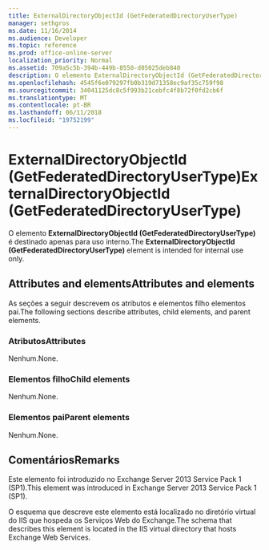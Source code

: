 ```yaml
---
title: ExternalDirectoryObjectId (GetFederatedDirectoryUserType)
manager: sethgros
ms.date: 11/16/2014
ms.audience: Developer
ms.topic: reference
ms.prod: office-online-server
localization_priority: Normal
ms.assetid: 709a5c5b-394b-449b-8550-d05025deb840
description: O elemento ExternalDirectoryObjectId (GetFederatedDirectoryUserType) é destinado apenas para uso interno.
ms.openlocfilehash: 4545f6e079297fb0b319d71358ec9af35c759f98
ms.sourcegitcommit: 34041125dc8c5f993b21cebfc4f8b72f0fd2cb6f
ms.translationtype: MT
ms.contentlocale: pt-BR
ms.lasthandoff: 06/11/2018
ms.locfileid: "19752199"
---
```

# <a name="externaldirectoryobjectid-getfederateddirectoryusertype"></a><span data-ttu-id="a3987-103">ExternalDirectoryObjectId (GetFederatedDirectoryUserType)</span><span class="sxs-lookup"><span data-stu-id="a3987-103">ExternalDirectoryObjectId (GetFederatedDirectoryUserType)</span></span>

<span data-ttu-id="a3987-104">O elemento **ExternalDirectoryObjectId (GetFederatedDirectoryUserType)** é destinado apenas para uso interno.</span><span class="sxs-lookup"><span data-stu-id="a3987-104">The **ExternalDirectoryObjectId (GetFederatedDirectoryUserType)** element is intended for internal use only.</span></span> 

## <a name="attributes-and-elements"></a><span data-ttu-id="a3987-105">Attributes and elements</span><span class="sxs-lookup"><span data-stu-id="a3987-105">Attributes and elements</span></span>

<span data-ttu-id="a3987-106">As seções a seguir descrevem os atributos e elementos filho elementos pai.</span><span class="sxs-lookup"><span data-stu-id="a3987-106">The following sections describe attributes, child elements, and parent elements.</span></span>
  
### <a name="attributes"></a><span data-ttu-id="a3987-107">Atributos</span><span class="sxs-lookup"><span data-stu-id="a3987-107">Attributes</span></span>

<span data-ttu-id="a3987-108">Nenhum.</span><span class="sxs-lookup"><span data-stu-id="a3987-108">None.</span></span>
  
### <a name="child-elements"></a><span data-ttu-id="a3987-109">Elementos filho</span><span class="sxs-lookup"><span data-stu-id="a3987-109">Child elements</span></span>

<span data-ttu-id="a3987-110">Nenhum.</span><span class="sxs-lookup"><span data-stu-id="a3987-110">None.</span></span>
  
### <a name="parent-elements"></a><span data-ttu-id="a3987-111">Elementos pai</span><span class="sxs-lookup"><span data-stu-id="a3987-111">Parent elements</span></span>

<span data-ttu-id="a3987-112">Nenhum.</span><span class="sxs-lookup"><span data-stu-id="a3987-112">None.</span></span>
  
## <a name="remarks"></a><span data-ttu-id="a3987-113">Comentários</span><span class="sxs-lookup"><span data-stu-id="a3987-113">Remarks</span></span>

<span data-ttu-id="a3987-114">Este elemento foi introduzido no Exchange Server 2013 Service Pack 1 (SP1).</span><span class="sxs-lookup"><span data-stu-id="a3987-114">This element was introduced in Exchange Server 2013 Service Pack 1 (SP1).</span></span>
  
<span data-ttu-id="a3987-115">O esquema que descreve este elemento está localizado no diretório virtual do IIS que hospeda os Serviços Web do Exchange.</span><span class="sxs-lookup"><span data-stu-id="a3987-115">The schema that describes this element is located in the IIS virtual directory that hosts Exchange Web Services.</span></span>
  

